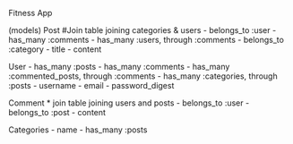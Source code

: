Fitness App

(models)
Post    #Join table joining categories & users
    - belongs_to :user
    - has_many :comments
    - has_many :users, through :comments
    - belongs_to :category
    - title
    - content



User
    - has_many :posts
    - has_many :comments
    - has_many :commented_posts, through :comments
    - has_many :categories, through :posts
    - username
    - email
    - password_digest


Comment * join table joining users and posts
    - belongs_to :user
    - belongs_to :post
    - content


Categories
    - name
    - has_many :posts


